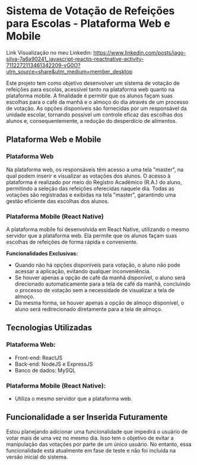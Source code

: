 # Sistema de Votação de Refeições para Escolas - Plataforma Web e Mobile
Link Visualização no meu Linkedin: https://www.linkedin.com/posts/iago-silva-7a6a90241_javascript-reactjs-reactnative-activity-7112272113461342209-vG0O?utm_source=share&utm_medium=member_desktop

Este projeto tem como objetivo desenvolver um sistema de votação de refeições para escolas, acessível tanto na plataforma web quanto na plataforma mobile. A finalidade é permitir que os alunos façam suas escolhas para o café da manhã e o almoço do dia através de um processo de votação. As opções disponíveis são fornecidas por um responsável da unidade escolar, tornando possível um controle eficaz das escolhas dos alunos e, consequentemente, a redução do desperdício de alimentos.

## Plataforma Web e Mobile

### Plataforma Web

Na plataforma web, os responsáveis têm acesso a uma tela "master", na qual podem inserir e visualizar as votações dos alunos. O acesso à plataforma é realizado por meio do Registro Acadêmico (R.A.) do aluno, permitindo a seleção das refeições oferecidas naquele dia. Todas as votações são registradas e exibidas na tela "master", garantindo uma gestão eficiente das escolhas dos alunos.

### Plataforma Mobile (React Native)

A plataforma mobile foi desenvolvida em React Native, utilizando o mesmo servidor que a plataforma web. Ela permite que os alunos façam suas escolhas de refeições de forma rápida e conveniente.

**Funcionalidades Exclusivas:**

- Quando não há opções disponíveis para votação, o aluno não pode acessar a aplicação, evitando qualquer inconveniência.
- Se houver apenas a opção de café da manhã disponível, o aluno será direcionado automaticamente para a tela de café da manhã, concluindo o processo de votação sem a necessidade de visualizar a tela de almoço.
- Da mesma forma, se houver apenas a opção de almoço disponível, o aluno será redirecionado diretamente para a tela de almoço.

## Tecnologias Utilizadas

### Plataforma Web:

- Front-end: ReactJS
- Back-end: NodeJS e ExpressJS
- Banco de dados: MySQL

### Plataforma Mobile (React Native):

- Utiliza o mesmo servidor que a plataforma web.

## Funcionalidade a ser Inserida Futuramente

Estou planejando adicionar uma funcionalidade que impedirá o usuário de votar mais de uma vez no mesmo dia. Isso tem o objetivo de evitar a manipulação das votações por parte de um único usuário. No entanto, essa funcionalidade está atualmente em fase de teste e não foi incluída na versão inicial do sistema.


